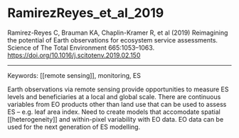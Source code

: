 # RamirezReyes_et_al_2019

Ramirez-Reyes C, Brauman KA, Chaplin-Kramer R, et al (2019) Reimagining the potential of Earth observations for ecosystem service assessments. Science of The Total Environment 665:1053–1063. https://doi.org/10.1016/j.scitotenv.2019.02.150

---


Keywords: [[remote sensing]], monitoring, ES	

Earth observations via remote sensing provide opportunities to measure ES levels and beneficiaries at a local and global scale. There are continuous variables from EO products other than land use that can be used to assess ES – e.g. leaf area index. Need to create models that accomodate spatial [[heterogeneity]] and within-pixel variability with EO data. EO data can be used for the next generation of ES modelling.

